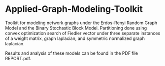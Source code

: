 # Applied-Graph-Modeling-Toolkit

Toolkit for modeling network graphs under the Erdos-Renyi Random Graph Model and the Binary Stochastic Block Model. Partitioning done using convex optimization search of Fiedler vector under three separate instances of a weight matrix, graph laplacian, and symmetric normalized graph laplacian.

Results and analysis of these models can be found in the PDF file REPORT.pdf.
